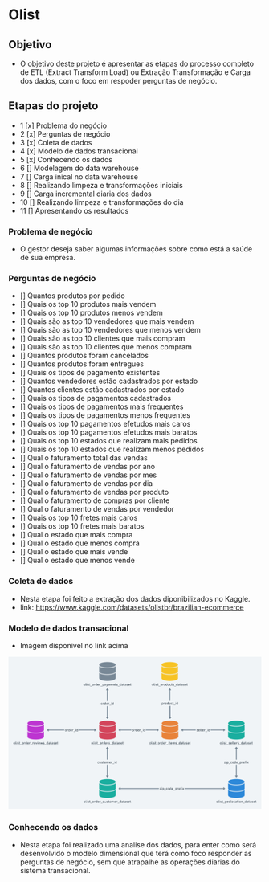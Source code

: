 # Olist

## Objetivo
- O objetivo deste projeto é apresentar as etapas do processo completo de ETL (Extract Transform Load) ou Extração Transformação e Carga dos dados, com o foco em respoder perguntas de negócio.

## Etapas do projeto
- 1  [x] Problema do negócio
- 2  [x] Perguntas de negócio
- 3  [x] Coleta de dados
- 4  [x] Modelo de dados transacional
- 5  [x] Conhecendo os dados
- 6  [] Modelagem do data warehouse
- 7  [] Carga inical no data warehouse
- 8  [] Realizando limpeza e transformações iniciais
- 9  [] Carga incremental diaria dos dados
- 10 [] Realizando limpeza e transformações do dia
- 11 [] Apresentando os resultados

### Problema de negócio
- O gestor deseja saber algumas informações sobre como está a saúde de sua empresa.

### Perguntas de negócio
- [] Quantos produtos por pedido
- [] Quais os top 10 produtos mais vendem
- [] Quais os top 10 produtos menos vendem
- [] Quais são as top 10 vendedores que mais vendem
- [] Quais são as top 10 vendedores que menos vendem
- [] Quais são as top 10 clientes que mais compram
- [] Quais são as top 10 clientes que menos compram
- [] Quantos produtos foram cancelados
- [] Quantos produtos foram entregues
- [] Quais os tipos de pagamento existentes
- [] Quantos vendedores estão cadastrados por estado
- [] Quantos clientes estão cadastrados por estado
- [] Quais os tipos de pagamentos cadastrados
- [] Quais os tipos de pagamentos mais frequentes
- [] Quais os tipos de pagamentos menos frequentes
- [] Quais os top 10 pagamentos efetudos mais caros
- [] Quais os top 10 pagamentos efetudos mais baratos
- [] Quais os top 10 estados que realizam mais pedidos
- [] Quais os top 10 estados que realizam menos pedidos
- [] Qual o faturamento total das vendas
- [] Qual o faturamento de vendas por ano
- [] Qual o faturamento de vendas por mes
- [] Qual o faturamento de vendas por dia
- [] Qual o faturamento de vendas por produto
- [] Qual o faturamento de compras por cliente
- [] Qual o faturamento de vendas por vendedor
- [] Quais os top 10 fretes mais caros
- [] Quais os top 10 fretes mais baratos
- [] Qual o estado que mais compra
- [] Qual o estado que menos compra
- [] Qual o estado que mais vende
- [] Qual o estado que menos vende

### Coleta de dados
- Nesta etapa foi feito a extração dos dados diponibilizados no Kaggle.
- link: https://www.kaggle.com/datasets/olistbr/brazilian-ecommerce

### Modelo de dados transacional
- Imagem disponivel no link acima

![modelo transacional](docs/modelagem/modelo-transacional.png)

### Conhecendo os dados
- Nesta etapa foi realizado uma analise dos dados, para enter como será desenvolvido o modelo dimensional que terá como foco responder as perguntas de negócio, sem que atrapalhe as operações diarias do sistema transacional.
